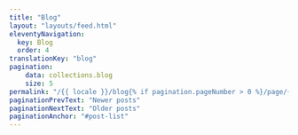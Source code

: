 ```yaml
---
title: "Blog"
layout: "layouts/feed.html"
eleventyNavigation:
  key: Blog
  order: 4
translationKey: "blog"
pagination:
    data: collections.blog
    size: 5
permalink: "/{{ locale }}/blog{% if pagination.pageNumber > 0 %}/page/{{ pagination.pageNumber }}{% endif %}/index.html"
paginationPrevText: "Newer posts"
paginationNextText: "Older posts"
paginationAnchor: "#post-list"
---
```

